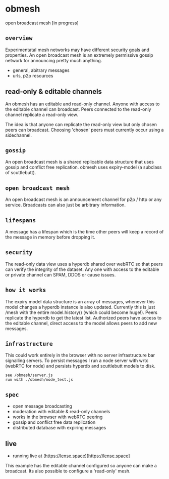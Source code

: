 # obmesh

open broadcast mesh [in progress]

## `overview`

Experimentatal mesh networks may have different security goals and properties. An open broadcast mesh is an extremely permissive gossip network for announcing pretty much anything.

* general, abitrary messages
* urls, p2p resources

## read-only & editable channels

An obmesh has an editable and read-only channel. Anyone with access to the editable
 channel can broadcast. Peers connected to the read-only channel replicate a read-only
view.

The idea is that anyone can replicate the read-only view but only chosen
 peers can broadcast. Choosing 'chosen' peers must currently occur using a sidechannel.

## `gossip`

An open broadcast mesh is a shared replicable data structure that uses
 gossip and conflict free replication. obmesh uses expiry-model (a subclass
 of scuttlebutt).

## `open broadcast mesh`

An open broadcast mesh is an announcement channel for p2p / http or
 any service. Broadcasts can also just be arbitrary information.

## `lifespans`

A message has a lifespan which is the time other peers will keep a record
 of the message in memory before dropping it.

## `security`

The read-only data view uses a hyperdb shared over webRTC so that peers can verify the integrity of the dataset. Any one with access to the editable or private channel can SPAM, DDOS or cause issues.

## `how it works`

The expiry model data structure is an array of messages, whenever this model changes
 a hyperdb instance is also updated. Currently this is just /mesh with the entire
model.history() (which could become huge!). Peers replicate the hyperdb to get the
 latest list. Authorized peers have access to the editable channel, direct access
to the model allows peers to add new messages.

## `infrastructure`

This could work entirely in the browser with no server infrastructure bar signalling servers. To persist messages I run a node server with wrtc (webRTC for node) and persists hyperdb and scuttlebutt models to disk.

```
see /obmesh/server.js
run with ./obmesh/node_test.js
```

## `spec`

* open message broadcasting
* moderation with editable & read-only channels
* works in the browser with webRTC peering
* gossip and conflict free data replication
* distributed database with expiring messages

## live

* running live at (https://lense.space)[https://lense.space]

This example has the editable channel configured so anyone can make a broadcast.
 Its also possible to configure a 'read-only' mesh.
